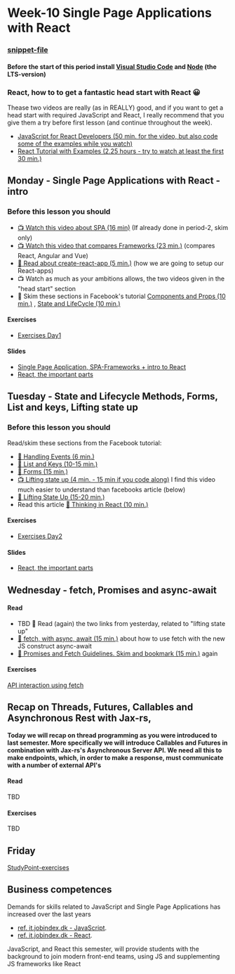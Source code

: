 # Week-10 Single Page Applications with React

### [snippet-file](https://docs.google.com/document/d/1NYl8v1M05yXElnNwNfcy1zdpvhXU5zx2wS65LZ4WtIk/edit?usp=sharing)

#### Before the start of this period install [Visual Studio Code]( https://code.visualstudio.com/download ) and [Node](https://nodejs.org/en/download/) (the LTS-version) 

### React, how to to get a fantastic head start with React :grinning:

Thease two videos are really (as in REALLY) good, and if you want to get a head start with required JavaScript and React, I really recommend that you give them a try before first lesson (and continue throughout the week).
- [JavaScript for React Developers (50 min. for the video, but also code some of the examples while you watch)](https://www.youtube.com/watch?v=NCwa_xi0Uuc)
- [React Tutorial with Examples (2.25 hours - try to watch at least the first 30 min.)](https://www.youtube.com/watch?v=Ke90Tje7VS0&t=439s)


## Monday - Single Page Applications with React - intro
### Before this lesson you should
- [:tv: Watch this video about SPA (16 min)]( https://www.youtube.com/watch?v=F_BYg2QGsC0) (If already done in period-2, skim only)
- [:tv: Watch this video that compares Frameworks (23 min.)](https://www.youtube.com/watch?v=SWZ_4YBFBhs) (compares React, Angular and Vue)
- [:book: Read about create-react-app (5 min.)](https://github.com/facebook/create-react-app/blob/master/README.md#creating-an-app) (how we are going to setup our React-apps)
- :tv: Watch as much as your ambitions allows, the two videos given in the "head start" section
- :book: Skim these sections in Facebook's tutorial [Components and Props (10 min.)](https://reactjs.org/docs/components-and-props.html) , [State and LifeCycle (10 min.)](https://reactjs.org/docs/state-and-lifecycle.html)

#### Exercises
- [Exercises Day1](https://docs.google.com/document/d/1TsqQdtjqylsTo2yU5X5YIJJx0IoZ13_HrFI6LW3I43M/edit?usp=sharing)

#### Slides
- [Single Page Application, SPA-Frameworks + intro to React](http://sem3slides.mydemos.dk/react1/react1.html#1)
- [React, the important parts](http://sem3slides.mydemos.dk/react2/react2.html#1)


## Tuesday - State and Lifecycle Methods, Forms, List and keys, Lifting state up
### Before this lesson you should

Read/skim these sections from the Facebook tutorial:
- [:book: Handling Events (6 min.)](https://reactjs.org/docs/handling-events.html)
- [:book: List and Keys (10-15 min.)](https://reactjs.org/docs/lists-and-keys.html)
- [:book: Forms (15 min.)](https://reactjs.org/docs/forms.html)
- [:tv: Lifting state up (4 min. - 15 min if you code along)](https://www.youtube.com/watch?v=ZluNj0-NpNI) I find this video much easier to understand than facebooks article (below)
- [:book: Lifting State Up (15-20 min.)](https://reactjs.org/docs/lifting-state-up.html)
- Read this article [:book: Thinking in React (10 min.)](https://medium.com/@nimelrian/thinking-in-react-a-paradox-statement-33c19e2eb9e2)

#### Exercises
- [Exercises Day2](https://docs.google.com/document/d/1EYmpm-ssahbIvax8t0MxOEjAhw9cEvt8Ggu-tMULZB0/edit?usp=sharing) 

#### Slides
- [React, the important parts](http://sem3slides.mydemos.dk/react2/react2.html#1)

## Wednesday - fetch, Promises and async-await
#### Read
- TBD :book: Read (again) the two links from yesterday, related to "lifting state up"
- [:book: fetch, with async, await (15 min.)](https://davidwalsh.name/async-await) about how to use fetch with the new JS construct async-await
- [:book: Promises and Fetch Guidelines. Skim and bookmark (15 min.)](https://docs.google.com/document/d/1hF9P65v_AJKCjol_gFkm3oZ1eVTuOKc15V6pcb3iFa8/edit?usp=sharing) again 

#### Exercises
[API interaction using fetch](https://docs.google.com/document/d/1Yv7bXR6ZgL_ZXJWvzawmTVD3tN42rJktulqxhGV-HuE/edit?usp=sharing)

## Recap on Threads, Futures, Callables and  Asynchronous Rest with Jax-rs,
__Today we will recap on thread programming as you were introduced to last semester. More specifically we will introduce Callables and Futures in combination with Jax-rs's Asynchronous Server API. We need all this to make endpoints, which, in order to make a response, must communicate with a number of external API's__

#### Read
TBD

#### Exercises
TBD
## Friday
[StudyPoint-exercises](https://docs.google.com/document/d/1MDLu8cWJCAokqhsPY_8jJu_RyUrJyLoh7HFXdz0M2oY/edit?usp=sharing)

## Business competences

Demands for skills related to JavaScript and Single Page Applications has increased over the last years 
- [ref. it.jobindex.dk - JavaScript](https://it.jobindex.dk/jobsoegning?q=javascript&supid=1).
- [ref. it.jobindex.dk - React]( https://it.jobindex.dk/jobsoegning/it?q=react).

JavaScript, and React this semester, will provide students with the background to join modern front-end teams, using JS and supplementing JS frameworks like React
